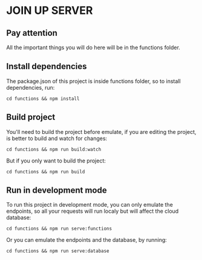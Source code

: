# JOIN UP SERVER

## Pay attention

All the important things you will do here will be in the functions folder.

## Install dependencies

The package.json of this project is inside functions folder, so to install dependencies, run:

```
cd functions && npm install
```

## Build project

You'll need to build the project before emulate, if you are editing the project, is better to build and watch for changes:

```
cd functions && npm run build:watch
```

But if you only want to build the project:

```
cd functions && npm run build
```

## Run in development mode

To run this project in development mode, you can only emulate the endpoints, 
so all your requests will run localy but will affect the cloud database:

```
cd functions && npm run serve:functions
```

Or you can emulate the endpoints and the database, by running:

```
cd functions && npm run serve:database
```